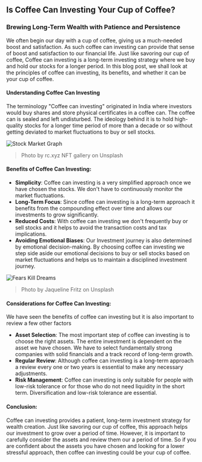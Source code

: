 ## Is Coffee Can Investing Your Cup of Coffee?
### Brewing Long-Term Wealth with Patience and Persistence

We often begin our day with a cup of coffee, giving us a much-needed boost and satisfaction. As such coffee can investing can provide that sense of boost and satisfaction to our financial life. Just like savoring our cup of coffee, Coffee can investing is a long-term investing strategy where we buy and hold our stocks for a longer period. In this blog post, we shall look at the principles of coffee can investing, its benefits, and whether it can be your cup of coffee.

#### Understanding Coffee Can Investing
The terminology "Coffee can investing" originated in India where investors would buy shares and store physical certificates in a coffee can. The coffee can is sealed and left undisturbed. The ideology behind it is to hold high-quality stocks for a longer time period of more than a decade or so without getting deviated to market fluctuations to buy or sell stocks.

![Stock Market Graph](https://images.unsplash.com/photo-1634542984003-e0fb8e200e91)
>Photo by rc.xyz NFT gallery on Unsplash

#### Benefits of Coffee Can Investing:
* **Simplicity**: Coffee can investing is a very simplified approach once we have chosen the stocks. We don't have to continuously monitor the market fluctuations.
* **Long-Term Focus**: Since coffee can investing is a long-term approach it benefits from the compounding effect over time and allows our investments to grow significantly.
* **Reduced Costs**: With coffee can investing we don't frequently buy or sell stocks and it helps to avoid the transaction costs and tax implications.
* **Avoiding Emotional Biases**: Our Investment journey is also determined by emotional decision-making. By choosing coffee can investing we step side aside our emotional decisions to buy or sell stocks based on market fluctuations and helps us to maintain a disciplined investment journey.

![Fears Kill Dreams](https://images.unsplash.com/photo-1612428056948-db07619cb4c4)
> Photo by Jaqueline Fritz on Unsplash

#### Considerations for Coffee Can Investing:
We have seen the benefits of coffee can investing but it is also important to review a few other factors
* **Asset Selection**: The most important step of coffee can investing is to choose the right assets. The entire investment is dependent on the asset we have chosen. We have to select fundamentally strong companies with solid financials and a track record of long-term growth.
* **Regular Review**: Although coffee can investing is a long-term approach a review every one or two years is essential to make any necessary adjustments.
* **Risk Management**: Coffee can investing is only suitable for people with low-risk tolerance or for those who do not need liquidity in the short term. Diversification and low-risk tolerance are essential.

#### Conclusion:
Coffee can investing provides a patient, long-term investment strategy for wealth creation. Just like savoring our cup of coffee, this approach helps our investment to grow over a period of time. However, it is important to carefully consider the assets and review them our a period of time. So if you are confident about the assets you have chosen and looking for a lower stressful approach, then coffee can investing could be your cup of coffee.
